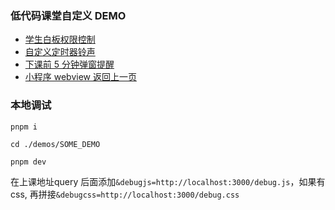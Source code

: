 ### 低代码课堂自定义 DEMO


- [学生白板权限控制](./demos/whiteBoardAuth)
- [自定义定时器铃声](./demos/whiteBoardAuth)
- [下课前 5 分钟弹窗提醒](./demos/endTimeModal)
- [小程序 webview 返回上一页](./demos/mp-navback)

### 本地调试

```
pnpm i

cd ./demos/SOME_DEMO

pnpm dev

```
在上课地址query 后面添加`&debugjs=http://localhost:3000/debug.js`，如果有 css, 再拼接`&debugcss=http://localhost:3000/debug.css`